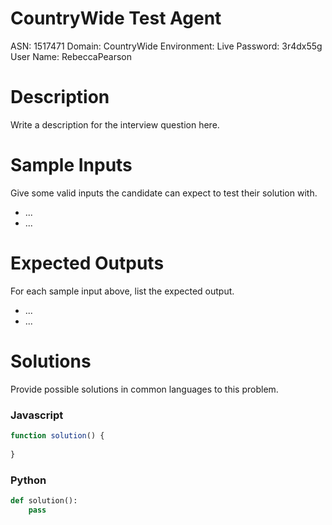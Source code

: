 # CountryWide Test Agent

ASN: 1517471
Domain: CountryWide
Environment: Live
Password: 3r4dx55g
User Name: RebeccaPearson

# Description

Write a description for the interview question here.

# Sample Inputs

Give some valid inputs the candidate can expect to test their solution with.

- ...
- ...

# Expected Outputs

For each sample input above, list the expected output. 

- ...
- ...

# Solutions

Provide possible solutions in common languages to this problem.

### Javascript

```jsx
function solution() {
	
}
```

### Python

```python
def solution():
	pass
```